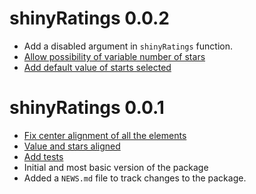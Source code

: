 # shinyRatings 0.0.2

* Add a disabled argument in `shinyRatings` function. 
* [Allow possibility of variable number of stars](https://github.com/shahronak47/shinyRatings/issues/9)
* [Add default value of starts selected](https://github.com/shahronak47/shinyRatings/issues/9)

# shinyRatings 0.0.1

* [Fix center alignment of all the elements](https://github.com/shahronak47/shinyRatings/issues/11)
* [Value and stars aligned](https://github.com/shahronak47/shinyRatings/issues/3)
* [Add tests](https://github.com/shahronak47/shinyRatings/issues/5)
* Initial and most basic version of the package
* Added a `NEWS.md` file to track changes to the package.
